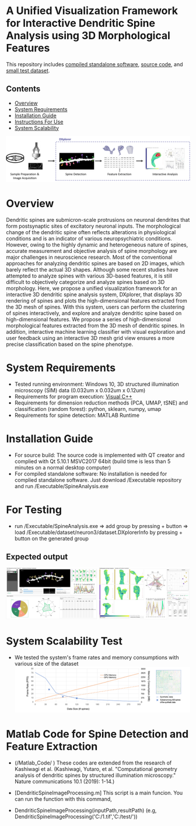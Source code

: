 # A Unified Visualization Framework for Interactive Dendritic Spine Analysis using 3D Morphological Features

This repository includes [compiled standalone software](https://github.com/hvcl/SpineAnalysis_public/tree/main/Executable), [source code](https://github.com/hvcl/SpineAnalysis_public/tree/main/Code), and [small test dataset](https://github.com/hvcl/SpineAnalysis_public/tree/main/Executable/dataset/neuron3/).

## Contents

- [Overview](#overview)
- [System Requirements](#system-requirements)
- [Installation Guide](#installation-guide)
- [Instructions For Use](#for-testing)
- [System Scalability](#system-scalability-test)

![Workflow of the spine analysis](workflow.png)

# Overview

Dendritic spines are submicron-scale protrusions on neuronal dendrites that form postsynaptic sites of excitatory neuronal inputs. The morphological change of the dendritic spine often reflects alterations in physiological conditions and is an indicator of various neuropsychiatric conditions. However, owing to the highly dynamic and heterogeneous nature of spines, accurate measurement and objective analysis of spine morphology are major challenges in neuroscience research. Most of the conventional approaches for analyzing dendritic spines are based on 2D images, which barely reflect the actual 3D shapes. Although some recent studies have attempted to analyze spines with various 3D-based features, it is still difficult to objectively categorize and analyze spines based on 3D morphology. Here, we propose a unified visualization framework for an interactive 3D dendritic spine analysis system, DXplorer, that displays 3D rendering of spines and plots the high-dimensional features extracted from the 3D mesh of spines. With this system, users can perform the clustering of spines interactively, and explore and analyze dendritic spine based on high-dimensional features. We propose a series of high-dimensional morphological features extracted from the 3D mesh of dendritic spines. In addition, interactive machine learning classifier with visual exploration and user feedback using an interactive 3D mesh grid view ensures a more precise classification based on the spine phenotype.

# System Requirements

- Tested running environment: Windows 10, 3D structured illumination microscopy (SIM) data (0.032um x 0.032um x 0.12um) 
- Requirements for program execution: [Visual C++](https://aka.ms/vs/16/release/vc_redist.x64.exe)
- Requirements for dimension reduction methods (PCA, UMAP, tSNE) and classification (random forest): python, sklearn, numpy, umap
- Requirements for spine detection: MATLAB Runtime

# Installation Guide

- For source build: The source code is implemented with QT creator and complied with Qt 5.10.1 MSVC2017 64bit (build time is less than 5 minutes on a normal desktop computer)
- For compiled standalone software: No installation is needed for complied standalone software. Just download /Executable repository and run /Executable/SpineAnalysis.exe

# For Testing
- run /Executable/SpineAnalysis.exe => add group by pressing + button => load /Executable/dataset/neuron3/dataset.DXplorerInfo by pressing + button on the generated group
## Expected output
![Example view](output_example.png)

# System Scalability Test
- We tested the system's frame rates and memory consumptions with various size of the dataset
![Result](scalability.png)

# Matlab Code for Spine Detection and Feature Extraction
- (/Matlab_Code/ )
These codes are extended from the research of Kashiwagi et al. 
(Kashiwagi, Yutaro, et al. "Computational geometry analysis of dendritic spines by structured illumination microscopy." Nature communications 10.1 (2019): 1-14.) 

- [DendriticSpineImageProcessing.m] 
This script is a main funcion. You can run the function with this command,

- DendriticSpineImageProcessing(inputPath,resultPath)
(e.g, DendriticSpineImageProcessing('C:/1.tif','C:/test/'))
